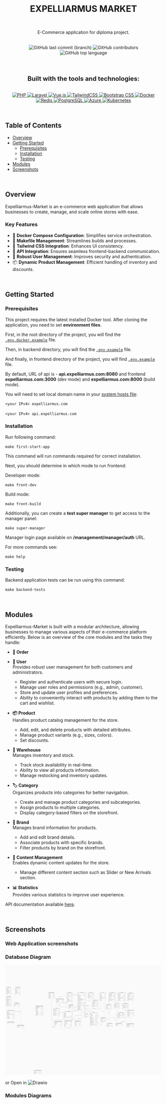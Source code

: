 &nbsp;
<h1 align="center">EXPELLIARMUS MARKET</h1>
&nbsp;

<p align="center" style="font-size: 14px;">
    E-Commerce application for diploma project.
</p>

<p align="center" style="margin-top: 2rem;">
    <img alt="GitHub last commit (branch)" src="https://img.shields.io/github/last-commit/Igarevv/Expelliarmus-Market/master"/>
    <img alt="GitHub contributors" src="https://img.shields.io/github/contributors/Igarevv/Expelliarmus-Market"/>
    <img alt="GitHub top language" src="https://img.shields.io/github/languages/top/Igarevv/Expelliarmus-Market"/>
</p>

&nbsp;
<p align="center" style="font-size: 20px; margin-top: 2rem;">
    <strong>Built with the tools and technologies:</strong>
</p>

<p align="center" style="margin-top: 2rem;">
    <a href="https://www.php.net/">
        <img alt="PHP" src="https://img.shields.io/badge/php-%23777BB4.svg?style=for-the-badge&logo=php&logoColor=white"/>
    </a>
    <a href="https://laravel.com/">
        <img alt="Laravel" src="https://img.shields.io/badge/laravel-%23FF2D20.svg?style=for-the-badge&logo=laravel&logoColor=white"/>
    </a>
    <a href="https://vuejs.org/">
        <img alt="Vue.js" src="https://img.shields.io/badge/vuejs-%2335495e.svg?style=for-the-badge&logo=vuedotjs&logoColor=%234FC08D"/>
    </a>
    <a href="https://tailwindcss.com/">
        <img alt="TailwindCSS" src="https://img.shields.io/badge/tailwindcss-%2338B2AC.svg?style=for-the-badge&logo=tailwind-css&logoColor=white"/>
    </a>
    <a href="https://getbootstrap.com/">
        <img alt="Bootstrap CSS" src="https://img.shields.io/badge/bootstrap-%238511FA.svg?style=for-the-badge&logo=bootstrap&logoColor=white"/>
    </a>
    <a href="https://www.docker.com">
        <img alt="Docker" src="https://img.shields.io/badge/docker-%230db7ed.svg?style=for-the-badge&logo=docker&logoColor=white"/>
    </a>
    <a href="https://redis.io/">
        <img alt="Redis" src="https://img.shields.io/badge/redis-%23DD0031.svg?style=for-the-badge&logo=redis&logoColor=white"/>
    </a>
    <a href="https://www.postgresql.org/">
        <img alt="PostgreSQL" src="https://img.shields.io/badge/postgres-%23316192.svg?style=for-the-badge&logo=postgresql&logoColor=white"/>
    </a>
    <a href="https://azure.microsoft.com/">
        <img alt="Azure" src="https://img.shields.io/badge/azure-%230072C6.svg?style=for-the-badge&logo=microsoftazure&logoColor=white"/>
    </a>
    <a href="https://kubernetes.io/">
        <img alt="Kubernetes" src="https://img.shields.io/badge/kubernetes-%23326ce5.svg?style=for-the-badge&logo=kubernetes&logoColor=white"/>
    </a>
</p>

&nbsp;

## Table of Contents

- [Overview](#overview)
- [Getting Started](#getting-started)
    - [Prerequisites](#prerequisites)
    - [Installation](#installation)
    - [Testing](#testing)
- [Modules](#modules)
- [Screenshots](#screenshots)

&nbsp;

## Overview

Expelliarmus-Market is an e-commerce web application that allows businesses to create, manage, and scale online stores
with ease.

### Key Features

- 🐳 **Docker Compose Configuration**: Simplifies service orchestration.
- 🔧 **Makefile Management**: Streamlines builds and processes.
- 🎨 **Tailwind CSS Integration**: Enhances UI consistency.
- 🔌 **API Integration**: Ensures seamless frontend-backend communication.
- 🔐 **Robust User Management**: Improves security and authentication.
- 📦 **Dynamic Product Management**: Efficient handling of inventory and discounts.

&nbsp;

## Getting Started

### Prerequisites

This project requires the latest installed Docker tool.
After cloning the application, you need to set **environment files**.

First, in the root directory of the project, you will find the [
`.env.docker.example`](https://github.com/Igarevv/Expelliarmus-Market/blob/master/.env.docker.example) file.

Then, in backend directory, you will find the [
`.env.example`](https://github.com/Igarevv/Expelliarmus-Market/blob/master/backend/.env.example) file.

And finally, in frontend directory of the project, you will find [
`.env.example`](https://github.com/Igarevv/Expelliarmus-Market/blob/master/frontend/.env-example) file.

By default, URL of api is - **api.expelliarmus.com:8080** and frontend **expelliarmus.com:3000** (dev mode) and
**expelliarmus.com:8000** (build mode).

You will need to set local domain name in
your [system hosts file](https://stackoverflow.com/questions/18200785/setting-up-local-domain-in-linux):

````
<your IPv4> expelliarmus.com

<your IPv4> api.expelliarmus.com
````

### Installation

Run following command:

````
make first-start-app
````

This command will run commands required for correct installation.

Next, you should determine in which mode to run frontend:

Developer mode:

````
make front-dev
````

Build mode:

````
make front-build
````

Additionally, you can create a **test super manager** to get access to the manager panel:

````
make super-manager
````

Manager login page available on **/management/manager/auth** URL.

For more commands see:

````
make help
````

### Testing

Backend application tests can be run using this command:

````
make backend-tests
````

&nbsp;

## Modules

Expelliarmus-Market is built with a modular architecture, allowing businesses to manage various aspects of their
e-commerce platform efficiently. Below is an overview of the core modules and the tasks they handle:

- **🛒 Order**


- **👤 User**  
  Provides robust user management for both customers and administrators.
    - Register and authenticate users with secure login.
    - Manage user roles and permissions (e.g., admin, customer).
    - Store and update user profiles and preferences.
    - Ability to conveniently interact with products by adding them to the cart and wishlist.


- **📦 Product**  
  Handles product catalog management for the store.
    - Add, edit, and delete products with detailed attributes.
    - Manage product variants (e.g., sizes, colors).
    - Set discounts.


- **🏬 Warehouse**  
  Manages inventory and stock.
    - Track stock availability in real-time.
    - Ability to view all products information.
    - Manage restocking and inventory updates.


- **🏷️ Category**  
  Organizes products into categories for better navigation.
    - Create and manage product categories and subcategories.
    - Assign products to multiple categories.
    - Display category-based filters on the storefront.


- **🔖 Brand**  
  Manages brand information for products.
    - Add and edit brand details.
    - Associate products with specific brands.
    - Filter products by brand on the storefront.


- **📝 Content Management**  
  Enables dynamic content updates for the store.
    - Manage different content section such as Slider or New Arrivals section.


- **📊 Statistics**  
  Provides various statistics to improve user experience.

API documentation
available [here](https://documenter.getpostman.com/view/31662162/2sB2cSg3Ya#f83d1771-4c59-4db9-bebb-28b27e34b457).

&nbsp;

## Screenshots

### Web Application screenshots

### Database Diagram

![Expelliarmus Shop Database Diagram](./docs/diagrams/expelliarmus_database_diagram.png)

or Open in ![Drawio]()

### Modules Diagrams
